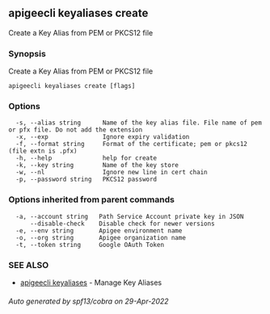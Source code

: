 ## apigeecli keyaliases create

Create a Key Alias from PEM or PKCS12 file

### Synopsis

Create a Key Alias from PEM or PKCS12 file

```
apigeecli keyaliases create [flags]
```

### Options

```
  -s, --alias string      Name of the key alias file. File name of pem or pfx file. Do not add the extension
  -x, --exp               Ignore expiry validation
  -f, --format string     Format of the certificate; pem or pkcs12 (file extn is .pfx)
  -h, --help              help for create
  -k, --key string        Name of the key store
  -w, --nl                Ignore new line in cert chain
  -p, --password string   PKCS12 password
```

### Options inherited from parent commands

```
  -a, --account string   Path Service Account private key in JSON
      --disable-check    Disable check for newer versions
  -e, --env string       Apigee environment name
  -o, --org string       Apigee organization name
  -t, --token string     Google OAuth Token
```

### SEE ALSO

* [apigeecli keyaliases](apigeecli_keyaliases.md)	 - Manage Key Aliases

###### Auto generated by spf13/cobra on 29-Apr-2022
